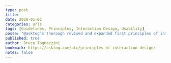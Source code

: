 ```yaml
---
type: post
title:
date: 2020-01-02
categories: urls
tags: [Guidelines, Principles, Interaction Design, Usability]
posse: "@asktog’s thorough revised and expanded first principles of interaction design."
published: true
author: Bruce Tognazzini
bookmark: https://asktog.com/atc/principles-of-interaction-design/
notes: false
---
```

